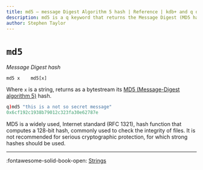 ```yaml
---
title: md5 – message Digest Algorithm 5 hash | Reference | kdb+ and q documentation
description: md5 is a q keyword that returns the Message Digest (MD5 hash) of a string.
author: Stephen Taylor
---
```

# `md5`

_Message Digest hash_


```syntax
md5 x    md5[x]
```

Where `x` is a string, returns as a bytestream its [MD5 (Message-Digest algorithm 5)](https://en.wikipedia.org/wiki/MD5) hash.

```q
q)md5 "this is a not so secret message"
0x6cf192c1938b79012c323fa30e62787e
```

MD5 is a widely used, Internet standard (RFC 1321), hash function that computes a 128-bit hash, commonly used to check the integrity of files. It is not recommended for serious cryptographic protection, for which strong hashes should be used.


----

:fontawesome-solid-book-open:
[Strings](../basics/by-topic.md#strings)